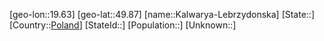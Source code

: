 ﻿---
location: [49.87,19.63]
type: City
tags:
- geo/City


SpocWebEntityId: 31277
isDeleted: false
confidential: public

---
[geo-lon::19.63]
[geo-lat::49.87]
[name::Kalwarya-Lebrzydonska]
[State::]
[Country::[Poland](geo/Continent/Europe/Poland.md)]
[StateId::]
[Population::]
[Unknown::]

